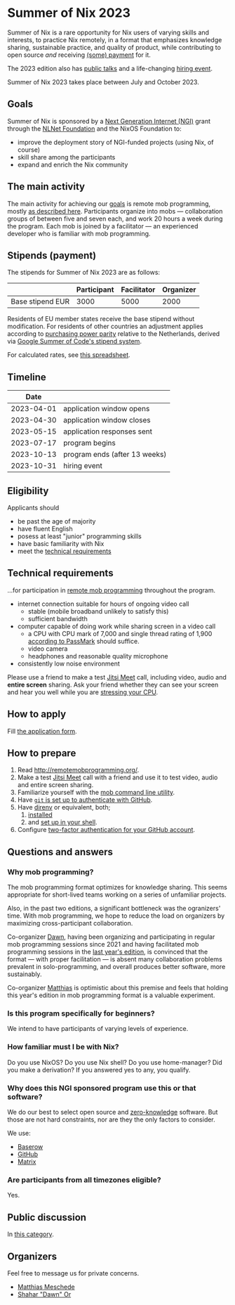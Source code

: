 # Summer of Nix 2023

Summer of Nix is a rare opportunity for Nix users of varying skills and interests,
to practice Nix remotely,
in a format that emphasizes knowledge sharing,
sustainable practice, and quality of product,
while contributing to open source _and_ receiving [(some) payment](#stipends-payment) for it.

The 2023 edition also has [public talks](#public-talks)
and a life-changing [hiring event](#hiring-event).

Summer of Nix 2023 takes place between July and October 2023.

## Goals

Summer of Nix is sponsored by a [Next Generation Internet (NGI)](https://www.ngi.eu/) grant
through the [NLNet Foundation](https://nlnet.nl/) and the NixOS Foundation
to:

- improve the deployment story of NGI-funded projects (using Nix, of course)
- skill share among the participants
- expand and enrich the Nix community

## The main activity

The main activity for achieving our [goals](#goals) is remote mob programming,
mostly [as described here][remote mob programming].
Participants organize into mobs —
collaboration groups of between five and seven each,
and work 20 hours a week during the program.
Each mob is joined by a facilitator —
an experienced developer who is familiar with mob programming.

## Stipends (payment)

The stipends for Summer of Nix 2023 are as follows:

|                  | Participant | Facilitator | Organizer |
|------------------|-------------|-------------|-----------|
| Base stipend EUR |        3000 |        5000 |      2000 |

Residents of EU member states receive the base stipend without modification.
For residents of other countries an adjustment applies
according to [purchasing power parity] relative to the Netherlands,
derived via [Google Summer of Code's stipend system].

For calculated rates, see [this spreadsheet](https://docs.google.com/spreadsheets/d/e/2PACX-1vScs76kD8qJinBAMWX_rRD9Gxu9YbSZmutQhd4UCw7oN3iyVVHFDtAlB5tMKUba-8P6KsFLrcFQGSaJ/pubhtml).

[purchasing power parity]: https://en.wikipedia.org/wiki/Purchasing_power_parity
[Google Summer of Code's stipend system]: https://developers.google.com/open-source/gsoc/help/student-stipends

## Timeline

| Date       |                               |
| ---------- | ------------------------------| 
| 2023-04-01 | application window opens      |
| 2023-04-30 | application window closes     |
| 2023-05-15 | application responses sent    |
| 2023-07-17 | program begins                |
| 2023-10-13 | program ends (after 13 weeks) |
| 2023-10-31 | hiring event                  |

## Eligibility

Applicants should

 - be past the age of majority
 - have fluent English
 - posess at least "junior" programming skills
 - have basic familiarity with Nix
 - meet the [technical requirements](#technical-requirements)

## Technical requirements

…for participation in [remote mob programming] throughout the program.

- internet connection suitable for hours of ongoing video call
  - stable (mobile broadband unlikely to satisfy this)
  - sufficient bandwidth
- computer capable of doing work while sharing screen in a video call
  - a CPU with CPU mark of 7,000 and single thread rating of 1,900
    [according to PassMark](https://www.cpubenchmark.net/cpu_list.php)
    should suffice.
  - video camera
  - headphones and reasonable quality microphone
- consistently low noise environment

Please use a friend to make a test [Jitsi Meet](https://meet.jit.si/) call,
including video, audio and __entire screen__ sharing.
Ask your friend whether they can see your screen and hear you well
while you are [stressing your CPU](https://silver.urih.com/).

## How to apply

Fill [the application form][application form].

[application form]: https://baserow.io/form/HgVDOqCbHh5fWP1Tguu9DBpXmQzBA6WJv-zKbXnmAOk

## How to prepare

1. Read http://remotemobprogramming.org/.
1. Make a test [Jitsi Meet](https://meet.jit.si/) call with a friend
   and use it to test video, audio and entire screen sharing.
1. Familiarize yourself with the [mob command line utility](https://mob.sh/).
1. Have [`git` is set up to authenticate with GitHub](https://docs.github.com/en/get-started/quickstart/set-up-git).
1. Have [direnv](https://direnv.net/) or equivalent, both;
   1. [installed](https://direnv.net/docs/installation.html)
   1. and [set up in your shell](https://direnv.net/docs/hook.html).
1. Configure [two-factor authentication for your GitHub account](https://docs.github.com/en/authentication/securing-your-account-with-two-factor-authentication-2fa/about-two-factor-authentication).

## Questions and answers

### Why mob programming?

The mob programming format optimizes for knowledge sharing.
This seems appropriate for short-lived teams
working on a series of unfamiliar projects.

Also, in the past two editions,
a significant bottleneck was the ogranizers' time.
With mob programming, we hope to reduce the load on organizers
by maximizing cross-participant collaboration.

Co-organizer [Dawn][Shahar "Dawn" Or], having been
organizing and participating in regular mob programming sessions since 2021
and having facilitated mob programming sessions in the [last year's edition](#2022),
is convinced that the format — with proper facilitation —
is absent many collaboration problems prevalent in solo-programming,
and overall produces better software, more sustainably.

Co-organizer [Matthias][Matthias Meschede] is optimistic about this premise and feels that holding this year's edition in mob programming format is a valuable experiment.

### Is this program specifically for beginners?

We intend to have participants of varying levels of experience.

### How familiar must I be with Nix?

Do you use NixOS?
Do you use Nix shell?
Do you use home-manager?
Did you make a derivation?
If you answered yes to any, you qualify.

### Why does this NGI sponsored program use this or that software?

We do our best to select open source and [zero-knowledge] software.
But those are not hard constraints,
nor are they the only factors to consider.

We use:

- [Baserow](https://baserow.io/)
- [GitHub](https://github.com/)
- [Matrix](https://matrix.org/)

[zero-knowledge]: https://en.wikipedia.org/wiki/Zero-knowledge_service

### Are participants from all timezones eligible?

Yes.

## Public discussion

In [this category](https://discourse.nixos.org/c/45).

## Organizers

Feel free to message us for private concerns.

- [Matthias Meschede]
- [Shahar "Dawn" Or]

<!-- URLs -->

[remote mob programming]: https://www.remotemobprogramming.org/
[son-2021-report]: https://summer.nixos.org/assets/report-2021.pdf
[Matthias Meschede]: https://mmesch.com/
[Shahar "Dawn" Or]: https://github.com/mightyiam

